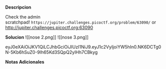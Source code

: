 **Descripcion**

Check the admin scratchpad! `https://jupiter.challenges.picoctf.org/problem/63090/` or http://jupiter.challenges.picoctf.org:63090

**Solucion**
![[nose 2.png]]
![[nose 3.png]]

eyJ0eXAiOiJKV1QiLCJhbGciOiJIUzI1NiJ9.eyJ1c2VyIjoiYW5hIn0.NK6DCTg0N-5Kb6hSuZ0-9lh65Kd3SQpQ2ylHh7CBkyg

**Notas Adicionales**